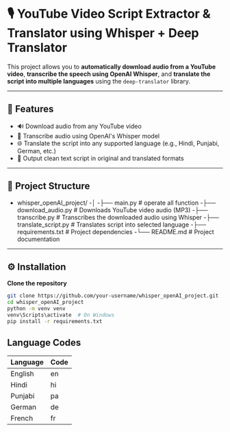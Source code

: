 # 🎙️ YouTube Video Script Extractor & Translator using Whisper + Deep Translator

This project allows you to **automatically download audio from a YouTube video**, **transcribe the speech using OpenAI Whisper**, and **translate the script into multiple languages** using the `deep-translator` library.

---

## 🚀 Features

- 🔊 Download audio from any YouTube video
- 🧠 Transcribe audio using OpenAI's Whisper model
- 🌐 Translate the script into any supported language (e.g., Hindi, Punjabi, German, etc.)
- 📄 Output clean text script in original and translated formats

---

## 📁 Project Structure

- whisper_openAI_project/
-│
-├── main.py # operate all function
-├── download_audio.py # Downloads YouTube video audio (MP3)
-├── transcribe.py # Transcribes the downloaded audio using Whisper
-├── translate_script.py # Translates script into selected language
-├── requirements.txt # Project dependencies
-└── README.md # Project documentation

---

## ⚙️ Installation

**Clone the repository**
```bash
git clone https://github.com/your-username/whisper_openAI_project.git
cd whisper_openAI_project
python -m venv venv
venv\Scripts\activate  # On Windows
pip install -r requirements.txt
```
##  Language Codes

| Language | Code |
| -------- | ---- |
| English  | en   |
| Hindi    | hi   |
| Punjabi  | pa   |
| German   | de   |
| French   | fr   |

